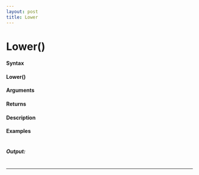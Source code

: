 ```yaml
---
layout: post
title: Lower
---
```


# Lower()


#### Syntax

#### Lower()

#### Arguments

#### Returns

#### Description

#### Examples

```

```

##### Output:

```

```

---